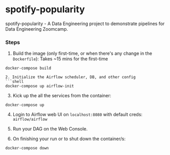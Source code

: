 # spotify-popularity
spotify-popularity - A Data Engineering project to demonstrate pipelines for Data Engineering Zoomcamp.

### Steps
1. Build the image (only first-time, or when there's any change in the `Dockerfile`):
Takes ~15 mins for the first-time
```shell
docker-compose build

2. Initialize the Airflow scheduler, DB, and other config
```shell
docker-compose up airflow-init
```

3. Kick up the all the services from the container:
```shell
docker-compose up
```

4. Login to Airflow web UI on `localhost:8080` with default creds: `airflow/airflow`

5. Run your DAG on the Web Console.

6. On finishing your run or to shut down the container/s:
```shell
docker-compose down
```